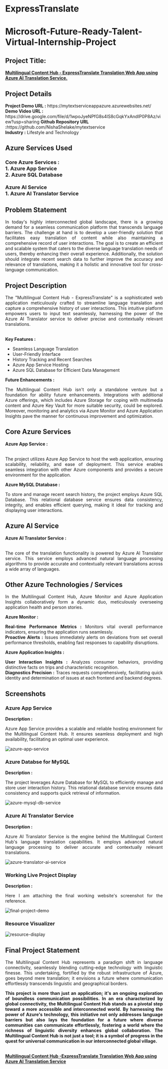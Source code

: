 # ExpressTranslate
<h1>Microsoft-Future-Ready-Talent-Virtual-Internship-Project</h1>
<h2>Project Title:</h2><b><a href="https://mytextserviceappazure.azurewebsites.net/">Multilingual Content Hub - ExpressTranslate Translation Web App using Azure AI Translation Service.</b></a>
<br>
<h2>Project Details</h2>
<b>Project Demo URL :</b> https://mytextserviceappazure.azurewebsites.net/ <br>
<b>Demo Video URL :</b> <br>https://drive.google.com/file/d/1wpoJyeNPfG8s4lS8cGqkYxAndIP0P8Az/view?usp=sharing
<b>Github Repository URL :</b>https://github.com/NishaShelake/mytextservice <br>
<b>Industry :</b> Lifestyle and Technology<br>
<h2>Azure Services Used</h2>
<h3>
Core Azure Services : <br>
1. Azure App Service<br>
2. Azure SQL Database <br> <br>
Azure AI Service <br>
1. Azure AI Translator Service
</h3>
<h2>Problem Statement</h2>
<p align="justify">In today's highly interconnected global landscape, there is a growing demand for a seamless communication platform that transcends language barriers. The challenge at hand is to develop a user-friendly solution that facilitates easy translation of content while also maintaining a comprehensive record of user interactions. The goal is to create an efficient and scalable system that caters to the diverse language translation needs of users, thereby enhancing their overall experience. Additionally, the solution should integrate recent search data to further improve the accuracy and relevance of translations, making it a holistic and innovative tool for cross-language communication.</p>
<h2>Project Description</h2>
<p align="justify">The "Multilingual Content Hub - ExpressTranslate" is a sophisticated web application meticulously crafted to streamline language translation and capture a comprehensive history of user interactions. This intuitive platform empowers users to input text seamlessly, harnessing the power of the Azure AI Translator service to deliver precise and contextually relevant translations.</p><br>
<b>Key Features :</b>
<ul>
    <li>Seamless Language Translation</li>
    <li>User-Friendly Interface</li>
    <li>History Tracking and Recent Searches</li>
    <li>Azure App Service Hosting</li>
    <li>Azure SQL Database for Efficient Data Management</li>
</ul>
<b>Future Enhancements :</b><br>
<p align="justify">The Multilingual Content Hub isn't only a standalone venture but a foundation for ability future enhancements. Integrations with additional Azure offerings, which includes Azure Storage for coping with multimedia content and Azure Key Vault for more suitable security, could be explored. Moreover, monitoring and analytics via Azure Monitor and Azure Application Insights pave the manner for continuous improvement and optimization.</p>
<h2>Core Azure Services</h2>
<b>Azure App Service :</b><br><p align="justify"><br>The project utilizes Azure App Service to host the web application, ensuring scalability, reliability, and ease of deployment. This service enables seamless integration with other Azure components and provides a secure environment for the application.</p>

<b>Azure MySQL Dtatabase :</b><br><p align="justify">To store and manage recent search history, the project employs Azure SQL Database. This relational database service ensures data consistency, integrity, and enables efficient querying, making it ideal for tracking and displaying user interactions.</p>
<h2>Azure AI Service</h2>
<b>Azure AI Translator Service :</b><br><br><p align="justify">The core of the translation functionality is powered by Azure AI Translator service. This service employs advanced natural language processing algorithms to provide accurate and contextually relevant translations across a wide array of languages.</p>
<h2>Other Azure Technologies / Services</h2>
<p align="justify">In the Multilingual Content Hub, Azure Monitor and Azure Application Insights collaboratively form a dynamic duo, meticulously overseeing application health and person stories. </p>

<b>Azure Monitor :</b><p align="justify"><b>Real-time Performance Metrics :</b> Monitors vital overall performance indicators, ensuring the application runs seamlessly.<br>
<b>Proactive Alerts :</b> Issues immediately alerts on deviations from set overall performance thresholds, enabling fast responses to capability disruptions.</p>
<b>Azure Application Insights :</b><p align="justify">
<b>User Interaction Insights :</b> Analyzes consumer behaviors, providing distinctive facts on trips and characteristic recognition.<br>
<b>Diagnostics Precision :</b> Traces requests comprehensively, facilitating quick identity and determination of issues at each frontend and backend degrees.

<h2>Screenshots</h2>
<h3>Azure App Service</h3>
<b>Description :</b><p align="justify">Azure App Service provides a scalable and reliable hosting environment for the Multilingual Content Hub. It ensures seamless deployment and high availability, facilitating an optimal user experience.</p>
<img src="./Screenshots/Screenshot (11).png" alt="azure-app-service"></img><br>
<h3>Azure Databse for MySQL</h3>
<b>Description :</b><p align="justify"> The project leverages Azure Database for MySQL to efficiently manage and store user interaction history. This relational database service ensures data consistency and supports quick retrieval of information.</p>
<img src="./Screenshots/Screenshot (92).png" alt="azure-mysql-db-service"></img><br>
<h3>Azure AI Translator Service</h3>
<b>Description :</b><p align="justify">Azure AI Translator Service is the engine behind the Multilingual Content Hub's language translation capabilities. It employs advanced natural language processing to deliver accurate and contextually relevant translations.</p>
<img src="./Screenshots/Screenshot (14).png" alt="azure-translator-ai-service"></img><br>
<h3>Working Live Project Display</h3>
<b>Description :</b><p align="justify">Here I am attaching the final working website's screenshot for the reference.</p>
<img src="./Screenshots/Screenshot (10).png" alt="final-project-demo"></img>

<h3>Resource Visualizer</h3>
<img src="./Screenshots/Screenshot (13).png" alt="resource-display"></img>

<h2>Final Project Statement</h2>
<p align="justify">
The Multilingual Content Hub represents a paradigm shift in language connectivity, seamlessly blending cutting-edge technology with linguistic finesse. This undertaking, fortified by the robust infrastructure of Azure, goes beyond mere translation; it envisions a future where communication effortlessly transcends linguistic and geographical borders.</p>
<p align="justify">
<b>This project is more than just an application; it's an ongoing exploration of boundless communication possibilities. In an era characterized by global connectivity, the Multilingual Content Hub stands as a pivotal step toward a more accessible and interconnected world. By harnessing the power of Azure's technology, this initiative not only addresses language barriers but also lays the foundation for a future where diverse communities can communicate effortlessly, fostering a world where the richness of linguistic diversity enhances global collaboration. The Multilingual Content Hub is not just a tool; it is a symbol of progress in the quest for universal communication in our interconnected global village.
</b>
</p> <br>
</h2><b><a href="https://mytextserviceappazure.azurewebsites.net//">Multilingual Content Hub -ExpressTranslate Translation Web App using Azure AI Translation Service</b></a>
